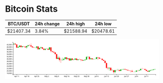 # Bitcoin Stats

BTC/USDT|24h change|24h high|24h low|
|---|---|---|---|
|$21407.34|3.84%|$21588.94|$20478.61|

<img src="./chart.svg">
